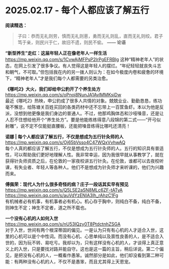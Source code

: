 2025.02.17 - 每个人都应该了解五行
========

**阅读精选：**  

> 子曰：恭而无礼则劳，慎而无礼则葸，勇而无礼则乱，直而无礼则绞。君子笃于亲，则民兴于仁，故旧不遗，则民不偷。
> **—— 论语**  

**“新型养生”走红：这届年轻人正在像老年人一样生活**  
https://mp.weixin.qq.com/s/1CvwAjMFPsP2lrPgEFRBIg 
这种“精神老年人”的状态，在网上引发了很多争议。有人觉得这是年轻人的摆烂。“年纪轻轻就丧失斗志和朝气，不可取。”但包括我在内的另一拨人则认为：在如今极度内卷和疲惫的环境下，“精神老年人”才是我们每个人都需要的另类治愈。

**《哪吒2》大火，我们却给申公豹开了个养生处方**  
https://mp.weixin.qq.com/s/oPnoj8NunJA1AvlMMKsjDw  
最近《哪吒2》热映，申公豹成了很多人共情的对象。兢兢业业、勤勤恳恳，练功毫不懈怠，给陈塘关百姓买回的各类药材中还不忘带上一百筐鱼虾。本以为他是反派，没想到他更像是我们身边的普通人。不过，他那鸡胸体态和沙哑嗓音，还是让人忍不住想给他开个“养生处方”。要是他能练练得意八段锦的第二式——“开弓似射雕”，说不定不仅能挺直腰板，还能把嗓音练得比哪吒还清亮！

**诺娜 | 每个人都应该了解五行，不仅是想成为五行针灸师的人**  
https://mp.weixin.qq.com/s/Oj65bVsso4C47WQxVvhwAQ  
每个人真的都应该了解五行，不仅是想成为五行针灸师的人。五行的知识具有普适性，可以帮助我们更好地理解人性。我非常幸运，因为我很早就从事教学了，就在获得针灸师资质之后，在伦敦的一家夜校讲五行针灸。在伦敦，谁都可以去夜校听课，有失业者、年轻人等各种人。他们不是想成为针灸师才来听课的，他们为兴趣而来。

**傅佩荣：现代人为什么很多奇怪的病？庄子一段话其实早有预见**  
https://mp.weixin.qq.com/s/Q5LSE2aSN8MLc6ZF-tATyA  
https://mp.weixin.qq.com/s/auVdYzENIA3lh_rAhzC1Fg  
有机械者必有机事，有机事者必有机心。机心存于胸中，则纯白不备，纯白不备，则神生不定；神生不定者，道之所不载也。

**一个没有心机的人如何入世**  
https://mp.weixin.qq.com/s/nU53lQzy0T8PtdctnhZSGA  
对于入世，世间有两个根深蒂固的偏见。一是认为只有有心机的人才适合入世，这里的心机可以是个中性词。而没有心机、心思单纯以及禀性良善的人，是不适合入世的，因为玩不转、易吃亏。我却以为，只有这样没有心机的人，才谈得上真正意义上的入世，只是要找对路并能自守。这也是这一篇的主旨，稍后详说。第二个偏见，是把没有心机的人，一概看作愚笨。诚然部分是如此，他们却没看到第二种可能：有两种没有心机的人，不仅不是愚笨，而且尤其得上天恩宠。
